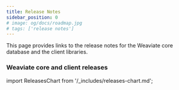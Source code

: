 ```yaml
---
title: Release Notes
sidebar_position: 0
# image: og/docs/roadmap.jpg
# tags: ['release notes']
---
```


This page provides links to the release notes for the Weaviate core database and the client libraries.

### Weaviate core and client releases

import ReleasesChart from '/_includes/releases-chart.md';

<ReleasesChart />
